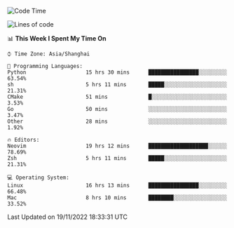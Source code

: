 <!--START_SECTION:waka-->
![Code Time](http://img.shields.io/badge/Code%20Time-998%20hrs%207%20mins-blue)

![Lines of code](https://img.shields.io/badge/From%20Hello%20World%20I%27ve%20Written-24%20Thousand%20lines%20of%20code-blue)

📊 **This Week I Spent My Time On** 

```text
⌚︎ Time Zone: Asia/Shanghai

💬 Programming Languages: 
Python                   15 hrs 30 mins      ████████████████░░░░░░░░░   63.54% 
sh                       5 hrs 11 mins       █████░░░░░░░░░░░░░░░░░░░░   21.31% 
CMake                    51 mins             █░░░░░░░░░░░░░░░░░░░░░░░░   3.53% 
Go                       50 mins             ░░░░░░░░░░░░░░░░░░░░░░░░░   3.47% 
Other                    28 mins             ░░░░░░░░░░░░░░░░░░░░░░░░░   1.92%

🔥 Editors: 
Neovim                   19 hrs 12 mins      ███████████████████░░░░░░   78.69% 
Zsh                      5 hrs 11 mins       █████░░░░░░░░░░░░░░░░░░░░   21.31%

💻 Operating System: 
Linux                    16 hrs 13 mins      ████████████████░░░░░░░░░   66.48% 
Mac                      8 hrs 10 mins       ████████░░░░░░░░░░░░░░░░░   33.52%

```


 Last Updated on 19/11/2022 18:33:31 UTC
<!--END_SECTION:waka-->

